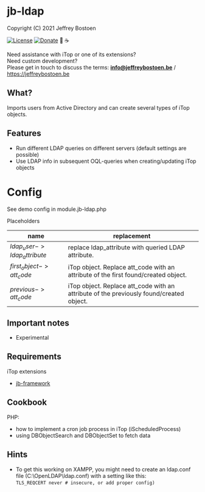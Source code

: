 # jb-ldap

Copyright (C) 2021 Jeffrey Bostoen

[![License](https://img.shields.io/github/license/jbostoen/iTop-custom-extensions)](https://github.com/jbostoen/iTop-custom-extensions/blob/master/license.md)
[![Donate](https://img.shields.io/badge/Donate-PayPal-green.svg)](https://www.paypal.me/jbostoen)
🍻 ☕

Need assistance with iTop or one of its extensions?  
Need custom development?  
Please get in touch to discuss the terms: **info@jeffreybostoen.be** / https://jeffreybostoen.be

## What?
Imports users from Active Directory and can create several types of iTop objects.

## Features
* Run different LDAP queries on different servers (default settings are possible)
* Use LDAP info in subsequent OQL-queries when creating/updating iTop objects


# Config
See demo config in module.jb-ldap.php

Placeholders

| name                        	| replacement                                                                              	|
| -----------------------------	| -----------------------------------------------------------------------------------------	|
| $ldap_user->ldap_attribute$ 	| replace ldap_attribute with queried LDAP attribute.                                     	|
| $first_object->att_code$    	| iTop object. Replace att_code with an attribute of the first found/created object.       	|
| $previous->att_code$        	| iTop object. Replace att_code with an attribute of the previously found/created object.  	|


## Important notes
* Experimental

## Requirements

iTop extensions
* [jb-framework](https://github.com/jbostoen/itop-jb-framework)

## Cookbook

PHP:
* how to implement a cron job process in iTop (iScheduledProcess)
* using DBObjectSearch and DBObjectSet to fetch data

## Hints

* To get this working on XAMPP, you might need to create an ldap.conf file (C:\OpenLDAP\ldap.conf) with a setting like this:  
```TLS_REQCERT never # insecure, or add proper config)```

